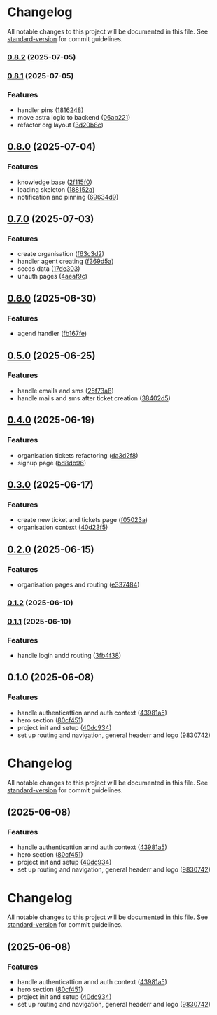 # Changelog

All notable changes to this project will be documented in this file. See [standard-version](https://github.com/conventional-changelog/standard-version) for commit guidelines.

### [0.8.2](https://github.com/AristideI/SautiDesk-fn/compare/v0.8.1...v0.8.2) (2025-07-05)

### [0.8.1](https://github.com/AristideI/SautiDesk-fn/compare/v0.8.0...v0.8.1) (2025-07-05)


### Features

* handler pins ([1816248](https://github.com/AristideI/SautiDesk-fn/commit/1816248baa6e8df16f6542fa8c5f5dd5bdfcfa17))
* move astra logic to backend ([06ab221](https://github.com/AristideI/SautiDesk-fn/commit/06ab221397c58af693d144c3a41de5a6fad8f1d5))
* refactor org layout ([3d20b8c](https://github.com/AristideI/SautiDesk-fn/commit/3d20b8c7688c01b10a1c9c6b2f76ddcdb6ed54a4))

## [0.8.0](https://github.com/AristideI/SautiDesk-fn/compare/v0.7.0...v0.8.0) (2025-07-04)


### Features

* knowledge base ([2f115f0](https://github.com/AristideI/SautiDesk-fn/commit/2f115f0bd1d4ade8a23411a0ec7367536c27e450))
* loading skeleton ([188152a](https://github.com/AristideI/SautiDesk-fn/commit/188152a19b7cb7aa189a59c040602b1cdeedc538))
* notification and pinning ([69634d9](https://github.com/AristideI/SautiDesk-fn/commit/69634d932944de94c752978d9ee64a6414a473e0))

## [0.7.0](https://github.com/AristideI/SautiDesk-fn/compare/v0.6.0...v0.7.0) (2025-07-03)


### Features

* create organisation ([f63c3d2](https://github.com/AristideI/SautiDesk-fn/commit/f63c3d21c78f8a84772b27230b43c83077857fd6))
* handler agent creating ([f369d5a](https://github.com/AristideI/SautiDesk-fn/commit/f369d5a417eca4239ef460d2d3c8f232a0ee39ea))
* seeds data ([17de303](https://github.com/AristideI/SautiDesk-fn/commit/17de303207e1ef5ed399686f550bcf5928a933bf))
* unauth pages ([4aeaf9c](https://github.com/AristideI/SautiDesk-fn/commit/4aeaf9c1c8c75e9014718e346b941940c8d02544))

## [0.6.0](https://github.com/AristideI/SautiDesk-fn/compare/v0.5.0...v0.6.0) (2025-06-30)


### Features

* agend handler ([fb167fe](https://github.com/AristideI/SautiDesk-fn/commit/fb167fe73ea5b0b3dbe92b2903c7a45ec25e2617))

## [0.5.0](https://github.com/AristideI/SautiDesk-fn/compare/v0.4.0...v0.5.0) (2025-06-25)


### Features

* handle emails and sms ([25f73a8](https://github.com/AristideI/SautiDesk-fn/commit/25f73a875fecf36998e94ed049365b8e2ed7eb7a))
* handle mails and sms after ticket creation ([38402d5](https://github.com/AristideI/SautiDesk-fn/commit/38402d5e4b80df7c20291b3fb20a589f505cce92))

## [0.4.0](https://github.com/AristideI/SautiDesk-fn/compare/v0.3.0...v0.4.0) (2025-06-19)


### Features

* organisation tickets refactoring ([da3d2f8](https://github.com/AristideI/SautiDesk-fn/commit/da3d2f83d24b0cb1627575c87ab0849fab2bc429))
* signup page ([bd8db96](https://github.com/AristideI/SautiDesk-fn/commit/bd8db96bc5198403957a2afae5f53c3b3d10ab34))

## [0.3.0](https://github.com/AristideI/SautiDesk-fn/compare/v0.2.0...v0.3.0) (2025-06-17)


### Features

* create new ticket and tickets page ([f05023a](https://github.com/AristideI/SautiDesk-fn/commit/f05023aaf310307a001ff6be06346d1051d7a580))
* organisation context ([40d23f5](https://github.com/AristideI/SautiDesk-fn/commit/40d23f58f25cdc7fc1c383d8182926933abc4eed))

## [0.2.0](https://github.com/AristideI/SautiDesk-fn/compare/v0.1.2...v0.2.0) (2025-06-15)


### Features

* organisation pages and routing ([e337484](https://github.com/AristideI/SautiDesk-fn/commit/e337484756f03466557c2fe62af901c9f2155f47))

### [0.1.2](https://github.com/AristideI/SautiDesk-fn/compare/v0.1.1...v0.1.2) (2025-06-10)

### [0.1.1](https://github.com/AristideI/SautiDesk-fn/compare/v0.1.0...v0.1.1) (2025-06-10)


### Features

* handle login andd routing ([3fb4f38](https://github.com/AristideI/SautiDesk-fn/commit/3fb4f388a043dc527abd7db8734d0562e7d3087e))

## 0.1.0 (2025-06-08)


### Features

* handle authenticattion annd auth context ([43981a5](https://github.com/AristideI/SautiDesk-fn/commit/43981a51578a0beb2fb77f877a005b02a026ebcd))
* hero section ([80cf451](https://github.com/AristideI/SautiDesk-fn/commit/80cf4512ec0660d56e7ae62c7b9c3e86ac938ca5))
* project init and setup ([40dc934](https://github.com/AristideI/SautiDesk-fn/commit/40dc93405a6d635c360a0f6854590e4e7f35b8cf))
* set up routing and navigation, general headerr and logo ([9830742](https://github.com/AristideI/SautiDesk-fn/commit/98307425d25642639dcfa81352bb791ccb11d87b))

# Changelog

All notable changes to this project will be documented in this file. See [standard-version](https://github.com/conventional-changelog/standard-version) for commit guidelines.

##  (2025-06-08)


### Features

* handle authenticattion annd auth context ([43981a5](https://github.com/AristideI/SautiDesk-fn/commit/43981a51578a0beb2fb77f877a005b02a026ebcd))
* hero section ([80cf451](https://github.com/AristideI/SautiDesk-fn/commit/80cf4512ec0660d56e7ae62c7b9c3e86ac938ca5))
* project init and setup ([40dc934](https://github.com/AristideI/SautiDesk-fn/commit/40dc93405a6d635c360a0f6854590e4e7f35b8cf))
* set up routing and navigation, general headerr and logo ([9830742](https://github.com/AristideI/SautiDesk-fn/commit/98307425d25642639dcfa81352bb791ccb11d87b))

# Changelog

All notable changes to this project will be documented in this file. See [standard-version](https://github.com/conventional-changelog/standard-version) for commit guidelines.

##  (2025-06-08)


### Features

* handle authenticattion annd auth context ([43981a5](https://github.com/AristideI/SautiDesk-fn/commit/43981a51578a0beb2fb77f877a005b02a026ebcd))
* hero section ([80cf451](https://github.com/AristideI/SautiDesk-fn/commit/80cf4512ec0660d56e7ae62c7b9c3e86ac938ca5))
* project init and setup ([40dc934](https://github.com/AristideI/SautiDesk-fn/commit/40dc93405a6d635c360a0f6854590e4e7f35b8cf))
* set up routing and navigation, general headerr and logo ([9830742](https://github.com/AristideI/SautiDesk-fn/commit/98307425d25642639dcfa81352bb791ccb11d87b))
